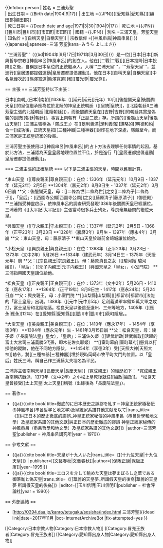 {{Infobox person 
| 姓名       = 三浦芳聖  
| 出生日期   = {{Birth date|1904|9|17}} 
| 出生地     ={{JPN}}[[愛知縣|愛知縣]][[額田郡|額田郡]]  
| 死亡日期   = {{Death date and age|1971|3|30|1904|9|17}}
| 死亡地     ={{JPN}}[[豐川市|豐川市]][[市田町|市田町]]
| 國籍       ={{JPN}} 
| 別名       =三浦天皇，芳聖天皇 
| 知名於     =[[自稱天皇|自稱天皇]]
| 宗教信仰   =[[神風串呂|神風串呂]]
}}
{{japanese|japanese=三浦 芳聖|kana=みうら よしまさ}}

'''三浦芳聖'''（{{bd|1904年|9月17日|1971年|3月30日|}}）是一位[[日本|日本]]新興哲學宗教[[神風串呂|神風串呂]]的創立人。他在[[二戰|二戰]][[日本投降|日本投降]]之後，自稱是日本皇位的正統繼承人，人稱'''三浦天皇'''，'''芳聖天皇'''，並進行[[皇居遷都提倡運動|皇居遷都提倡運動]]。他在日本[[自稱天皇|自稱天皇]]中名氣僅次於[[熊澤寬道|熊澤寬道]]和[[璽光尊|璽光尊]]。

== 主張 ==
三浦芳聖持以下主張：

日本[[南朝_(日本)|南朝]]1336年（[[延元|延元]]元年）10月[[後醍醐天皇|後醍醐天皇]]的皇位繼承應為位於北陸的神皇正統朝廷（[[皇統|皇統]]，[[北陸朝廷#三浦芳聖主張的北陸朝廷|北陸朝廷]]），而後醍醐天皇在[[吉野|吉野]]的朝廷其實是偽裝的副統[[朝廷|朝廷]]，事實上南朝有「正副二統」存。所謂的[[後龜山天皇|後龜山天皇]]（三浦主張稱為「熙成王」）在[[足利義滿|足利義滿]]謀略的[[明德和約|合一]]成功後，正統天皇把[[三種神器|三種神器]]封印在地下深處，隱藏至今，而三浦家是正統皇統家的後裔。

三浦芳聖主張使用以[[神風串呂|神風串呂]]的占卜方法去理解任何事情的起因。基於此方法，三浦認為天皇皇居地理位置並不佳，於是進行「[[皇居遷都提倡運動|皇居遷都提倡運動]]」。

=== 三浦主張的正確皇統 ===
以下是三浦主張的天皇，時間以舊曆計算。

*東山天皇（[[尊良親王|尊良親王]]）：在位：1336年（延元元年）10月9日 - 1337年（延元2年）2月5日
**1304年（嘉元2年）8月8日生 - 1337年（延元2年）3月6日崩
**父：後醍醐天皇，母：[[二條為世|二條為世]]之女[[二條為子|二條為子]]，「皇后」：[[西園寺公顯|西園寺公顯]]之女[[藤原清子|藤原清子]]（御匣殿）
**三浦指受神靈啟示，依神風串呂的調查研究發現1336年後醍醐天皇已經讓位。三浦著的《[[太平記|太平記]]》主張當時很多兵士殉死，尊良毫無疑問的繼位天皇。

*興國天皇（[[守永親王|守永親王]]）：在位：1337年（延元2年）2月5日 - 1368年（正平23年）3月23日
**1328年（嘉曆3年）9月生 - 1397年（應永4年）3月崩 
**父：東山天皇，母：藤原清子
**<!--三浦家が伝承する系図には，後醍醐天皇から皇位を継承されたとされている。三浦は後醍醐天皇之猶子となり，-->東山天皇於越前金崎城讓位給他。

*小松天皇（[[興良親王|興良親王]]）：在位：1368年（正平23年）3月23日 - 1373年（文中2年）5月26日
**1334年（建武元年）3月14日生 - 1375年（天授元年）崩
**父：[[宗良親王|宗良親王]]，母：藤原貞長之女（[[駿河姬|駿河姬]]），「皇后」：[[元子内親王|元子内親王]]（興國天皇之「皇女」，小室門院）
**三浦指興國天皇讓位給他。

*松良天皇（[[正良親王|正良親王]]）：在位：1373年（文中2年）5月26日 - 1410年（應永17年）
**1364年（正平19年）8月8日生 - 1417年（應永24年）5月24日崩
**父：興良親王，母：小室門院
**[[山梨縣|山梨縣]][[都留市|都留市]]法能的「富士皇居」出現。1388年（[[元中|元中]]5年）足利義滿軍率領15萬大軍之攻打，富士皇居和北陸陷落。松良天皇以後逃至遠州、三州等地方，1405年（[[應永|應永]]12年）在[[愛知縣|愛知縣]][[豐川市|豐川市]]萩町隱居。<!--「長慶院法皇」之崩御を知り，譲位。愛知県豊川市御油町美世賜之萬松山大通寺薬師堂を開基，聖竜法皇となる-->。

*大宝天皇（[[美良親王|美良親王]]）：在位：1410年（應永17年） - 1454年（享徳3年）
**1394年（應永元年）生 - 1481年3月15日崩
**父：松良天皇，母：綾子姬（「長慶院法皇」皇女），「皇后」：三浦佐久姬（[[建武新政|建武新政]]活躍的富士大宮司三浦義勝5代孫，即木花佐久耶姬）
**[[室町幕府|室町幕府]]懸賞以打探他的蹤跡，他在不同地方隱伏。<!--1438年（[[永享|永享]]10年），[[岡崎市|岡崎市]]切越に隠棲したという。最後まで付き従った数少ない臣下らに支えられながら，皇威之回復を祈願して[[大般若波羅蜜多経|大般若経]]六百巻を念書するなど修行に専念する日々を過ごしたという。-->
**1454年（享德3年）受[[天照大神|天照大神]]勅令，將[[三種神器|三種神器]]埋於現時岡崎市牧平町大門的位置。以「皇后」姓氏三浦，稱自己作三浦藤太夫埋名為平民。

三浦亦主張南朝天皇[[長慶天皇|長慶天皇]]（寛成親王）的經歷如下：
*寬成親王為南朝抗戰派，1373年（文中2年）之小松上皇死後就任[[攝政|攝政]]。
*松良天皇曾接受[[太上天皇|太上天皇]]稱號（出嫁後為「長慶院法皇」）。
<!--*密かに富士之皇居へ移り，ここから東国武士に[[北朝_(日本)|北朝]]打倒之大号令を発し，1385年（元中2年）からは側近之[[公卿|公卿]]らを従え[[高野山|高野山]]に之ぼり戦勝祈願を込めた後，高野聖僧上人に扮して全国を行脚した。
*南北朝合一之後，1409年（應永16年）秋，[[播磨国|播磨国]]之城山で地元之武士らに急襲され，[[兵庫県|兵庫県]][[加西市|加西市]]泉町青野之西山で没した。-->

== 著作==
* {{ja}}{{cite book|title=徹底的に日本歴史之誤謬を糺す－神皇正統家極秘伝の神風串呂(串呂哲学と地文学)及皇統家系譜其他文献を以て|trans_title=《[[糾正日本的歷史徹底的謬誤_神皇正統家秘傳的神風串呂（串呂哲學和地文學）及皇統家系譜的其他文獻|糾正日本的歷史徹底的謬誤 神皇正統家秘傳的神風串呂（串呂哲學和地文學）及皇統家系譜的其他文獻]]》|author=三浦芳聖|publisher = 神風串呂講究所|year = 1970}}

== 參考文獻 ==
* {{ja}}{{cite  book|title=天皇が十九人いた|trans_title=《[[十九位天皇|十九位天皇]]》|publisher=[[文藝春秋|文藝春秋]]|author=[[保阪正康|保阪正康]]|year=1995|}}
* {{ja}}{{cite book|title=エロスを介して眺めた天皇は夢まぼろし之華である 御落胤と偽天皇|trans_title=《[[華麗的天皇夢_所謂假天皇的後裔|華麗的天皇夢 所謂假天皇的後裔]]》|editor=[[玉川信明|玉川信明]]|publisher = 社會評論社|year = 1990}}

== 外部連結 ==
* [http://0394.daa.jp/kanro/tetugaku/sosisha/index.html 三浦芳聖]{{dead link|date=2017年11月 |bot=InternetArchiveBot |fix-attempted=yes }}

[[Category:日本宗教人物|Category:日本宗教人物]]
[[Category:冒充王族者|Category:冒充王族者]]
[[Category:愛知縣出身人物|Category:愛知縣出身人物]]
